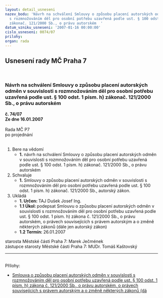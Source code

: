 ```yaml
---
layout: detail_usneseni
nazev_bodu: 'Návrh na schválení Smlouvy o způsobu placení autorských odměn v souvislosti
  s rozmnožováním děl pro osobní potřebu uzavřená podle ust. § 100 odst. 1 písm. h)
  zákonač. 121/2000 Sb., o právu autorském  '
datum_vzniku_usneseni: '2007-01-16 00:00:00'
cislo_usneseni: 0074/07
prilohy: 
organ: rada
---
```

<div id="ucUsn_pList" class="usn">
	<span><h2>Usnesení rady MČ Praha 7 </h2>
<br></span><div class="standBody">
<span><h3>Návrh na schválení Smlouvy o způsobu placení autorských odměn v souvislosti s rozmnožováním děl pro osobní potřebu uzavřená podle ust. § 100 odst. 1 písm. h) zákonač. 121/2000 Sb., o právu autorském  </h3></span><div class="center">
		<strong>č. 74/07</strong><br>
	</div>
<div class="center">
		<strong>Ze dne 16.01.2007</strong><br><br>
	</div>Rada MČ P7<br> po projednání<br><br><ol>
<li>Bere na vědomí<ul><li>
<strong>1.</strong> návrh na schválení Smlouvy o způsobu placení autorských odměn v souvislosti s rozmnožováním děl pro osobní potřebu uzavřená podle ust. § 100 odst. 1 písm. h) zákonač. 121/2000 Sb., o právu autorském    </li></ul>
</li>
<li>Schvaluje<ul><li>
<strong>1.</strong> Smlouvy o způsobu placení autorských odměn v souvislosti s rozmnožováním děl pro osobní potřebu uzavřená podle ust. § 100 odst. 1 písm. h) zákonač. 121/2000 Sb., autorský zákon.              </li></ul>
</li>
<li>Ukládá<ul>
<li>
<strong>1. Určen: </strong>TAJ Dušek Josef Ing.</li>
<li>
<strong>1.1 Úkol: </strong>podepsat Smlouvu o způsobu placení autorských odměn v souvislosti s rozmnožováním děl pro osobní potřebu uzavřená podle ust. § 100 odst. 1 písm. h) zákona č. 121/2000 Sb., o právu autorském, o právech souvisejících s právem autorským a o změně některých zákonů (dále jen autorský zákon) </li>
<li>
<strong>1.2 Termín: </strong>26.01.2007</li>
</ul>
</li>
</ol>starosta Městské části Praha 7: Marek Ječmének<br>zástupce starosty Městské části Praha 7: MUDr. Tomáš Kaštovský <hr>
<br>Přílohy: <ul>
<li><a href="/zdroj.aspx?typ=4&amp;id=11158&amp;sh=-594199778" target="_blank" title="Soubor (.doc 95 kB)-nové okno">Smlouva o způsobu placení autorských odměn v souvislosti s rozmnožováním děl pro osobní potřebu uzavřená podle ust. § 100 odst. 1 písm. h) zákona č. 121/2000 Sb., o právu autorském, o právech souvisejících s právem autorským a o změně některých zákonů (dá</a></li> </ul>
</div>
</div>